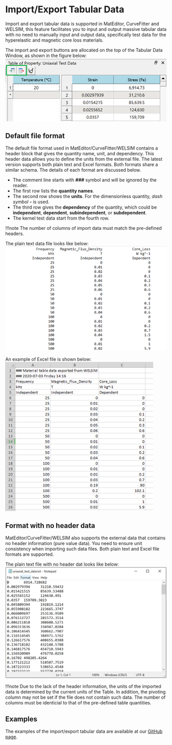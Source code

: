# Import/Export Tabular Data
Import and export tabular data is supported in MatEditor, CurveFitter and WELSIM, this feature facilitates you to input and output massive tabular data with no need to manually input and output data, specifically test data for the hyperelastic and magnetic core loss materials.

The import and export buttons are allocated on the top of the Tabular Data Window, as shown in the figure below:<br/>
![finite_element_analysis_mateditor_test_data_in_plain_text](../img/mateditor/welsim_mateditor_table_data_io.png "Export/Import table data in MatEditor")


## Default file format
The default file format used in MatEditor/CurveFitter/WELSIM contains a header block that gives the quantity name, unit, and dependency. This header data allows you to define the units from the external file. The latest version supports both plain text and Excel formats. Both formats share a similar schema. The details of each format are discussed below. 

* The comment line starts with **###** symbol and will be ignored by the reader.
* The first row lists the **quantity names**. 
* The second row shows the **units**. For the dimensionless quantity, *dash symbol* **-** is used.
* The third row gives the **dependency** of the quantity, which could be **independent**, **dependent**, **subindependent**, or **subdependent**. 
* The kernel test data start from the fourth row.  

!!!note 
    The number of columns of import data must match the pre-defined headers.

The plain text data file looks like below:<br/>
![finite_element_analysis_mateditor_test_data_in_plain_text](../img/mateditor/welsim_mateditor_test_data_in_plain_text_file.png "Data format in a plain text file")

An example of Excel file is shown below:<br/>
![finite_element_analysis_mateditor_test_data_in_excel](../img/mateditor/welsim_mateditor_test_data_in_Excel_file.png "Data format in a plain text file")

## Format with no header data
MatEditor/CurveFitter/WELSIM also supports the external data that contains no header information (pure value data). You need to ensure unit consistency when importing such data files. Both plain text and Excel file formats are supported.


The plain text file with no header dat looks like below:<br/>
![finite_element_analysis_mateditor_test_data_in_excel](../img/mateditor/welsim_mateditor_table_data_in_plaintext2.png "Data format with no header in a plain text file")

!!!note 
    Due to the lack of the header information, the units of the imported data is determined by the current units of the Table. In addition, the pivoting column may not be set if the file does not contain such data. The number of columns must be identicial to that of the pre-defined table quantities.

## Examples
The examples of the import/export tabular data are available at our [GitHub page](https://github.com/WelSimLLC/Examples/tree/main/TabularData).
